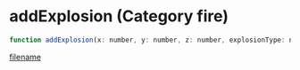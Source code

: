# addExplosion (Category fire)

```js
function addExplosion(x: number, y: number, z: number, explosionType: number, damageScale: number, isAudible: boolean, isInvisible: boolean, cameraShake: number): void
```

[filename](addExplosion_m.md ':include')